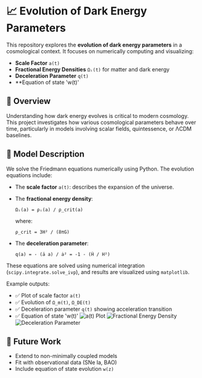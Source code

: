 # 📈 Evolution of Dark Energy Parameters

This repository explores the **evolution of dark energy parameters** in a cosmological context. It focuses on numerically computing and visualizing:

* **Scale Factor** `a(t)`
* **Fractional Energy Densities** `Ωᵢ(t)` for matter and dark energy
* **Deceleration Parameter** `q(t)`
* **Equation of state 'w(t)'

## 🧠 Overview

Understanding how dark energy evolves is critical to modern cosmology. This project investigates how various cosmological parameters behave over time, particularly in models involving scalar fields, quintessence, or ΛCDM baselines.

## 🧲 Model Description

We solve the Friedmann equations numerically using Python. The evolution equations include:

* The **scale factor** `a(t)`: describes the expansion of the universe.
* The **fractional energy density**:

  ```
  Ωᵢ(a) = ρᵢ(a) / ρ_crit(a)
  ```

  where:

  ```
  ρ_crit = 3H² / (8πG)
  ```
* The **deceleration parameter**:

  ```
  q(a) = - (ä a) / ȧ² = -1 - (Ḣ / H²)
  ```

These equations are solved using numerical integration (`scipy.integrate.solve_ivp`), and results are visualized using `matplotlib`.



Example outputs:

* ✅ Plot of scale factor `a(t)`
* ✅ Evolution of `Ω_m(t)`, `Ω_DE(t)`
* ✅ Deceleration parameter `q(t)` showing acceleration transition
* ✅  Equation of state 'w(t)'
![a(t) Plot](plots/scale_factor.png)
![Fractional Energy Density](plots/fractional_densities.png)
![Deceleration Parameter](plots/deceleration_parameter.png)


## 🧭 Future Work

* Extend to non-minimally coupled models
* Fit with observational data (SNe Ia, BAO)
* Include equation of state evolution `w(z)`
